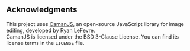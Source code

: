 ## Acknowledgments

This project uses [CamanJS](http://camanjs.com), an open-source JavaScript library for image editing, developed by Ryan LeFevre.  
CamanJS is licensed under the BSD 3-Clause License. You can find its license terms in the `LICENSE` file.
